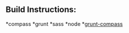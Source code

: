 ## Build Instructions:

*compass
*grunt
*sass
*node
*[grunt-compass](https://github.com/kahlil/grunt-compass)